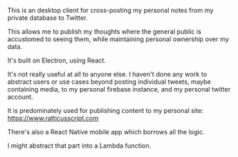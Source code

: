 This is an desktop client for cross-posting my personal notes from my private database to Twitter.

This allows me to publish my thoughts where the general public is accustomed to seeing them, while maintaining personal ownership over my data.

It's built on Electron, using React.

It's not really useful at all to anyone else. I haven't done any work to abstract users or use cases beyond posting individual tweets, maybe containing media, to my personal firebase instance, and my personal twitter account.

It is predominately used for publishing content to my personal site: https://www.ratticusscript.com

There's also a React Native mobile app which borrows all the logic.

I might abstract that part into a Lambda function.
